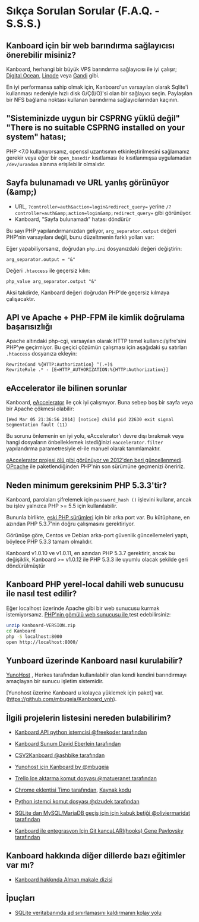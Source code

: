 Sıkça Sorulan Sorular (F.A.Q. -S.S.S.)
==========================

Kanboard için bir web barındırma sağlayıcısı önerebilir misiniz?
------------------------------------------------------

Kanboard, herhangi bir büyük VPS barındırma sağlayıcısı ile iyi çalışır; [Digital Ocean](https://www.digitalocean.com/?refcode=4b541f47aae4),
[Linode](https://www.linode.com/?r=4e381ac8a61116f40c60dc7438acc719610d8b11) veya [Gandi](https://www.gandi.net/) gibi.

En iyi performansa sahip olmak için, Kanboard'un varsayılan olarak Sqlite'i kullanması nedeniyle hızlı disk G/Ç(I/O)'si olan bir sağlayıcı seçin.
Paylaşılan bir NFS bağlama noktası kullanan barındırma sağlayıcılarından kaçının.


"Sisteminizde uygun bir CSPRNG yüklü değil" 
"There is no suitable CSPRNG installed on your system" hatası;
-----------------------------------------------------------------------

PHP <7.0 kullanıyorsanız, openssl uzantısının etkinleştirilmesini sağlamanız gerekir veya eğer bir `open_basedir` kısıtlaması ile kısıtlanmışsa  uygulamadan `/dev/urandom` alanına erişilebilir olmalıdır.


Sayfa bulunamadı ve URL yanlış görünüyor (&amp;amp;)
--------------------------------------------------

- URL, `?controller=auth&action=login&redirect_query=` yerine `/?controller=auth&amp;action=login&amp;redirect_query=` gibi görünüyor.
- Kanboard, "Sayfa bulunamadı" hatası döndürür

Bu sayı PHP yapılandırmanızdan geliyor, `arg_separator.output` değeri PHP'nin varsayılanı değil, bunu düzeltmenin farklı yolları var:

Eğer yapabiliyorsanız, doğrudan `php.ini` dosyanızdaki değeri değiştirin:

```
arg_separator.output = "&"
```

Değeri `.htaccess` ile geçersiz kılın:

```
php_value arg_separator.output "&"
```

Aksi takdirde, Kanboard değeri doğrudan PHP'de geçersiz kılmaya çalışacaktır.


API ve Apache + PHP-FPM ile kimlik doğrulama başarısızlığı
--------------------------------------------------------

Apache altındaki php-cgi, varsayılan olarak HTTP temel kullanıcı/şifre'sini PHP'ye geçirmiyor.
Bu geçici çözümün çalışması için aşağıdaki şu satırları `.htaccess` dosyanıza ekleyin:

```
RewriteCond %{HTTP:Authorization} ^(.+)$
RewriteRule .* - [E=HTTP_AUTHORIZATION:%{HTTP:Authorization}]
```


eAccelerator ile bilinen sorunlar
------------------------------

Kanboard, [eAccelerator](http://eaccelerator.net) ile çok iyi çalışmıyor.
Buna sebep boş bir sayfa veya bir Apache çökmesi olabilir:

```
[Wed Mar 05 21:36:56 2014] [notice] child pid 22630 exit signal Segmentation fault (11)
```

Bu sorunu önlemenin en iyi yolu, eAccelerator'ı devre dışı bırakmak veya hangi dosyaların önbelleklemek istediğinizi  `eaccelerator.filter` yapılandırma parametresiyle el-ile manuel olarak tanımlamaktır.

[eAccelerator projesi ölü gibi görünüyor ve 2012'den beri güncellenmedi](https://github.com/eaccelerator/eaccelerator/commits/master).
[OPcache](http://php.net/manual/en/intro.opcache.php) ile paketlendiğinden PHP'nin son sürümüne geçmenizi öneririz.


Neden minimum gereksinim PHP 5.3.3'tir?
-----------------------------------------

Kanboard, parolaları şifrelemek için `password_hash ()` işlevini kullanır, ancak bu işlev yalnızca PHP >= 5.5 için kullanılabilir.

Bununla birlikte, [eski PHP sürümleri](https://github.com/ircmaxell/password_compat#requirements) için bir arka port var.
Bu kütüphane, en azından PHP 5.3.7'nin doğru çalışmasını gerektiriyor.

Görünüşe göre, Centos ve Debian arka-port güvenlik güncellemeleri yaptı, böylece PHP 5.3.3 tamam olmalıdır.

Kanboard v1.0.10 ve v1.0.11, en azından PHP 5.3.7 gerektirir, ancak bu değişiklik, Kanboard >= v1.0.12 ile PHP 5.3.3 ile uyumlu olacak şekilde geri döndürülmüştür

Kanboard PHP yerel-local dahili web sunucusu ile nasıl test edilir?
------------------------------------------------------

Eğer localhost üzerinde Apache gibi bir web sunucusu kurmak istemiyorsanız. [PHP'nin gömülü web sunucusu ile ](http://www.php.net/manual/en/features.commandline.webserver.php) test edebilirsiniz:

```bash
unzip Kanboard-VERSION.zip
cd Kanboard
php -S localhost:8000
open http://localhost:8000/
```


Yunboard üzerinde Kanboard nasıl kurulabilir?
------------------------------------

[YunoHost](https://yunohost.org/) , Herkes tarafından kullanılabilir olan kendi kendini barındırmayı amaçlayan bir sunucu işletim sistemidir.

[Yunohost üzerine Kanboard u kolayca yüklemek için paket] var. (https://github.com/mbugeia/Kanboard_ynh).


İlgili projelerin listesini nereden bulabilirim?
--------------------------------------------

- [Kanboard API python istemcisi @freekoder tarafından](https://github.com/freekoder/Kanboard-py)
- [Kanboard Sunum David Eberlein tarafından](https://github.com/davideberlein/Kanboard-presenter)
- [CSV2Kanboard @ashbike tarafından](https://github.com/ashbike/csv2Kanboard)
- [Yunohost için Kanboard by @mbugeia](https://github.com/mbugeia/Kanboard_ynh)
- [Trello Içe aktarma komut dosyası @matueranet tarafından](https://github.com/matueranet/Kanboard-import-trello)
- [Chrome eklentisi Timo tarafından](https://chrome.google.com/webstore/detail/Kanboard-quickmenu/akjbeplnnihghabpgcfmfhfmifjljneh?utm_source=chrome-ntp-icon), [Kaynak kodu](https://github.com/BlueTeck/Kanboard_chrome_extension)
- [Python istemci komut dosyası @dzudek tarafından](https://gist.github.com/fguillot/84c70d4928eb1e0cb374)
- [SQLite dan MySQL/MariaDB geçiş için için kabuk betiği @oliviermaridat tarafından](https://github.com/oliviermaridat/Kanboard-sqlite2mysql)

- [Kanboard ile entegrasyon Için Git kancaLARI(hooks) Gene Pavlovsky tarafından](https://github.com/gene-pavlovsky/Kanboard-git-hooks)

Kanboard hakkında diğer dillerde bazı eğitimler var mı?
-----------------------------------------------------------

- [Kanboard hakkında Alman makale dizisi](http://demaya.de/wp/2014/07/Kanboard-eine-jira-alternative-im-detail-installation/)


İpuçları
----

- [SQLite veritabanında ad sınırlamasını kaldırmanın kolay yolu](https://github.com/Kanboard/Kanboard/issues/1508)
